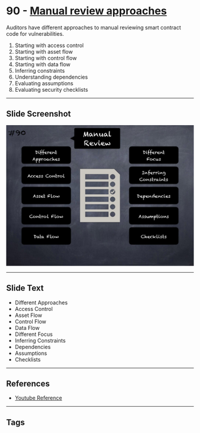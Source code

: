 
# 90 - [Manual review approaches](./Manual%20review%20approaches.md)

Auditors have different approaches to manual reviewing smart contract code for vulnerabilities.

1. Starting with access control
2. Starting with asset flow
3. Starting with control flow
4. Starting with data flow
5. Inferring constraints
6. Understanding dependencies
7. Evaluating assumptions
8. Evaluating security checklists
___
## Slide Screenshot
![090.jpg](../../images/6.%20Audit%20Techniques%20and%20Tools%20101/090.jpg)
___
## Slide Text
- Different Approaches
- Access Control
- Asset Flow
- Control Flow
- Data Flow
- Different Focus
- Inferring Constraints
- Dependencies
- Assumptions
- Checklists
___
## References
- [Youtube Reference](https://youtu.be/dgITqd3mkDk?t=964)
___
## Tags
